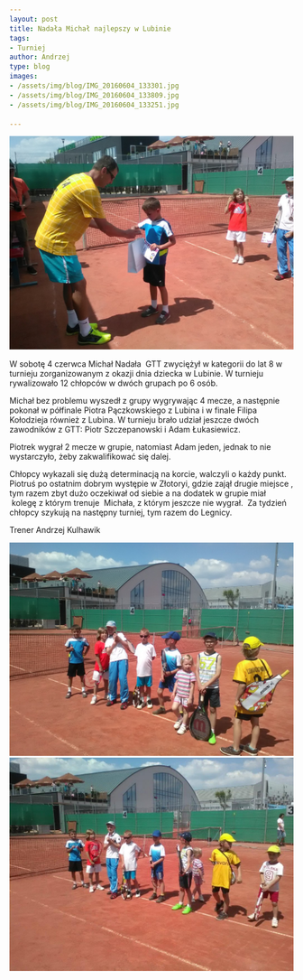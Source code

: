 ```yaml
---
layout: post
title: Nadała Michał najlepszy w Lubinie
tags:
- Turniej
author: Andrzej
type: blog
images:
- /assets/img/blog/IMG_20160604_133301.jpg
- /assets/img/blog/IMG_20160604_133809.jpg
- /assets/img/blog/IMG_20160604_133251.jpg

---
```


<div class="image"><img src="/assets/img/blog/IMG_20160604_133809.jpg" /></div>

W sobotę 4 czerwca Michał Nadała  GTT zwyciężył w kategorii do lat 8 w turnieju zorganizowanym z okazji dnia dziecka w Lubinie. 
W turnieju rywalizowało 12 chłopców w dwóch grupach po 6 osób.

Michał bez problemu wyszedł z grupy wygrywając 4 mecze, a następnie pokonał w półfinale Piotra Pączkowskiego z Lubina i w finale Filipa Kołodzieja również z Lubina.
W turnieju brało udział jeszcze dwóch zawodników z GTT: Piotr Szczepanowski i Adam Łukasiewicz.

Piotrek wygrał 2 mecze w grupie, natomiast Adam jeden, jednak to nie wystarczyło, żeby zakwalifikować się dalej. 

Chłopcy wykazali się dużą determinacją na korcie, walczyli o każdy punkt. Piotruś po ostatnim dobrym występie w Złotoryi, gdzie zajął drugie miejsce , tym razem zbyt dużo  oczekiwał od siebie a na dodatek w grupie miał  kolegę z którym trenuje  Michała, z którym jeszcze nie wygrał.  Za tydzień chłopcy szykują na następny turniej, tym razem do Legnicy.

Trener Andrzej Kulhawik

<div class="image"><img src="/assets/img/blog/IMG_20160604_133301.jpg" /></div>
<div class="image"><img src="/assets/img/blog/IMG_20160604_133251.jpg" /></div>